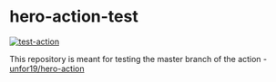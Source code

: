 # hero-action-test

[![test-action](https://github.com/unfor19/hero-action-test/workflows/test-action/badge.svg)](https://github.com/unfor19/hero-action-test/actions?query=workflow%3Atest-action)

This repository is meant for testing the master branch of the action - [unfor19/hero-action](https://github.com/marketplace/actions/hero-action)
